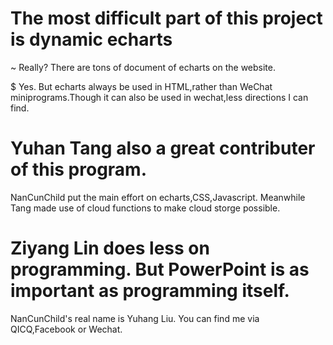 # The most difficult part of this project is dynamic echarts
~ Really? There are tons of document of echarts on the website.

$ Yes. But echarts always be used in HTML,rather than WeChat miniprograms.Though it can also be used in wechat,less directions I can find.

# Yuhan Tang also a great contributer of this program.
NanCunChild put the main effort on echarts,CSS,Javascript. Meanwhile Tang made use of cloud functions to make cloud storge possible.

# Ziyang Lin does less on programming. But PowerPoint is as important as programming itself.


NanCunChild's real name is Yuhang Liu. You can find me via QICQ,Facebook or Wechat. 
